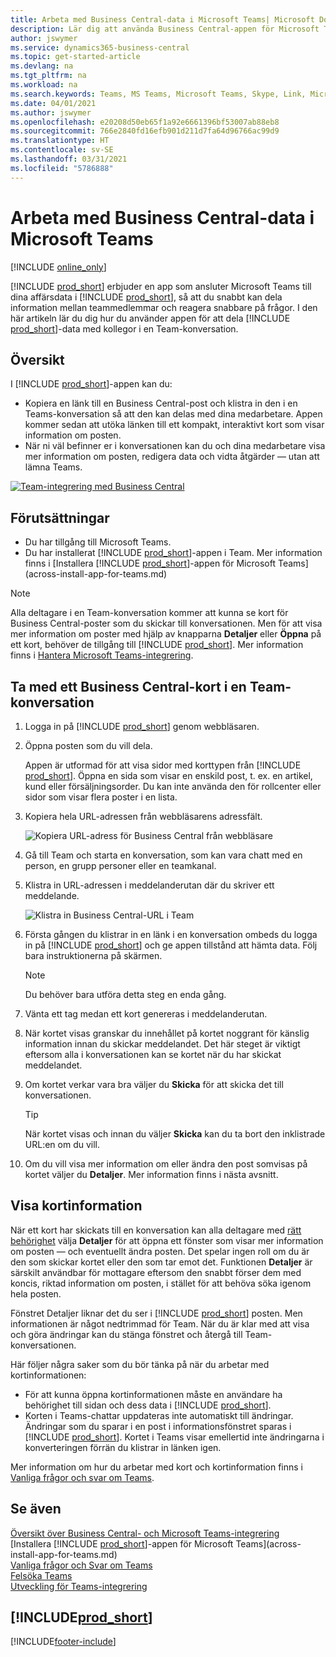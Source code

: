 ```yaml
---
title: Arbeta med Business Central-data i Microsoft Teams| Microsoft Docs
description: Lär dig att använda Business Central-appen för Microsoft Teams.
author: jswymer
ms.service: dynamics365-business-central
ms.topic: get-started-article
ms.devlang: na
ms.tgt_pltfrm: na
ms.workload: na
ms.search.keywords: Teams, MS Teams, Microsoft Teams, Skype, Link, Microsoft 365, collaborate, collaboration, teamwork
ms.date: 04/01/2021
ms.author: jswymer
ms.openlocfilehash: e20208d50eb65f1a92e6661396bf53007ab88eb8
ms.sourcegitcommit: 766e2840fd16efb901d211d7fa64d96766ac99d9
ms.translationtype: HT
ms.contentlocale: sv-SE
ms.lasthandoff: 03/31/2021
ms.locfileid: "5786888"
---
```

# <a name="working-with-business-central-data-in-microsoft-teams"></a>Arbeta med Business Central-data i Microsoft Teams

[!INCLUDE [online_only](includes/online_only.md)]

[!INCLUDE [prod_short](includes/prod_short.md)] erbjuder en app som ansluter Microsoft Teams till dina affärsdata i [!INCLUDE [prod_short](includes/prod_short.md)], så att du snabbt kan dela information mellan teammedlemmar och reagera snabbare på frågor. I den här artikeln lär du dig hur du använder appen för att dela [!INCLUDE [prod_short](includes/prod_short.md)]-data med kollegor i en Team-konversation.

## <a name="overview"></a>Översikt

I [!INCLUDE [prod_short](includes/prod_short.md)]-appen kan du:

- Kopiera en länk till en Business Central-post och klistra in den i en Teams-konversation så att den kan delas med dina medarbetare. Appen kommer sedan att utöka länken till ett kompakt, interaktivt kort som visar information om posten.
- När ni väl befinner er i konversationen kan du och dina medarbetare visa mer information om posten, redigera data och vidta åtgärder &mdash; utan att lämna Teams.

[![Team-integrering med Business Central](media/teams-intro-v3.png)](media/teams-intro-v3.png#lightbox)

## <a name="prerequisites"></a>Förutsättningar

- Du har tillgång till Microsoft Teams.
- Du har installerat [!INCLUDE [prod_short](includes/prod_short.md)]-appen i Team. Mer information finns i [Installera [!INCLUDE [prod_short](includes/prod_short.md)]-appen för Microsoft Teams](across-install-app-for-teams.md)

> [!NOTE]
> Alla deltagare i en Team-konversation kommer att kunna se kort för Business Central-poster som du skickar till konversationen. Men för att visa mer information om poster med hjälp av knapparna **Detaljer** eller **Öppna** på ett kort, behöver de tillgång till [!INCLUDE [prod_short](includes/prod_short.md)]. Mer information finns i [Hantera Microsoft Teams-integrering](admin-teams-integration.md#minimum-requirements-1).

## <a name="include-a-business-central-card-in-a-teams-conversation"></a>Ta med ett Business Central-kort i en Team-konversation

1. Logga in på [!INCLUDE [prod_short](includes/prod_short.md)] genom webbläsaren.
2. Öppna posten som du vill dela.

    Appen är utformad för att visa sidor med korttypen från [!INCLUDE [prod_short](includes/prod_short.md)]. Öppna en sida som visar en enskild post, t. ex. en artikel, kund eller försäljningsorder. Du kan inte använda den för rollcenter eller sidor som visar flera poster i en lista.

3. Kopiera hela URL-adressen från webbläsarens adressfält.

   ![Kopiera URL-adress för Business Central från webbläsare](media/teams-url-v2.png)
4. Gå till Team och starta en konversation, som kan vara chatt med en person, en grupp personer eller en teamkanal.

    <!--Teams imposes a few limitations here eg. you cannot unfurl a link during a Voice/Video call :/ We should probably only mention this in a Troubleshooting section (and i hope it will also be fixed soon)-->
5. Klistra in URL-adressen i meddelanderutan där du skriver ett meddelande.

   ![Klistra in Business Central-URL i Team](media/teams-paste-url-v2.png)
6. Första gången du klistrar in en länk i en konversation ombeds du logga in på [!INCLUDE [prod_short](includes/prod_short.md)] och ge appen tillstånd att hämta data. Följ bara instruktionerna på skärmen.

    > [!NOTE]
    > Du behöver bara utföra detta steg en enda gång.

7. Vänta ett tag medan ett kort genereras i meddelanderutan.

8. När kortet visas granskar du innehållet på kortet noggrant för känslig information innan du skickar meddelandet. Det här steget är viktigt eftersom alla i konversationen kan se kortet när du har skickat meddelandet.

9. Om kortet verkar vara bra väljer du **Skicka** för att skicka det till konversationen.

    > [!TIP]
    > När kortet visas och innan du väljer **Skicka** kan du ta bort den inklistrade URL:en om du vill.

10. Om du vill visa mer information om eller ändra den post somvisas på kortet väljer du **Detaljer**. Mer information finns i nästa avsnitt.

## <a name="view-card-details"></a>Visa kortinformation

När ett kort har skickats till en konversation kan alla deltagare med [rätt behörighet](admin-teams-integration.md#permissions) välja **Detaljer** för att öppna ett fönster som visar mer information om posten &mdash; och eventuellt ändra posten. Det spelar ingen roll om du är den som skickar kortet eller den som tar emot det. Funktionen **Detaljer** är särskilt användbar för mottagare eftersom den snabbt förser dem med koncis, riktad information om posten, i stället för att behöva söka igenom hela posten.

Fönstret Detaljer liknar det du ser i [!INCLUDE [prod_short](includes/prod_short.md)] posten. Men informationen är något nedtrimmad för Team. När du är klar med att visa och göra ändringar kan du stänga fönstret och återgå till Team-konversationen.

Här följer några saker som du bör tänka på när du arbetar med kortinformationen:

- För att kunna öppna kortinformationen måste en användare ha behörighet till sidan och dess data i [!INCLUDE [prod_short](includes/prod_short.md)].
- Korten i Teams-chattar uppdateras inte automatiskt till ändringar. Ändringar som du sparar i en post i informationsfönstret sparas i [!INCLUDE [prod_short](includes/prod_short.md)]. Kortet i Teams visar emellertid inte ändringarna i konverteringen förrän du klistrar in länken igen.

Mer information om hur du arbetar med kort och kortinformation finns i [Vanliga frågor och svar om Teams](teams-faq.md).

## <a name="see-also"></a>Se även

[Översikt över Business Central- och Microsoft Teams-integrering](across-teams-overview.md)  
[Installera [!INCLUDE [prod_short](includes/prod_short.md)]-appen för Microsoft Teams](across-install-app-for-teams.md)  
[Vanliga frågor och Svar om Teams](teams-faq.md)  
[Felsöka Teams](admin-teams-troubleshooting.md)  
[Utveckling för Teams-integrering](/dynamics365/business-central/dev-itpro/developer/devenv-develop-for-teams)  

## [!INCLUDE[prod_short](includes/free_trial_md.md)]  


[!INCLUDE[footer-include](includes/footer-banner.md)]